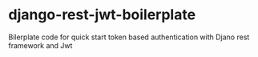 # django-rest-jwt-boilerplate
Bilerplate code for quick start token based authentication with Djano rest framework and Jwt
